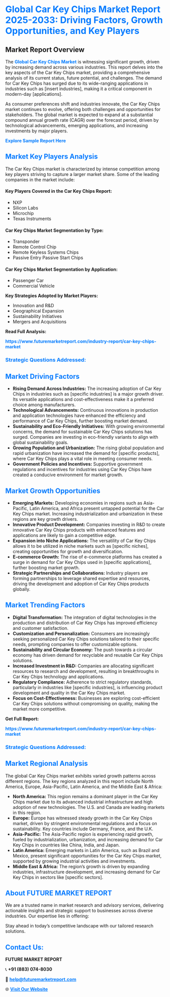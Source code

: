 <h1 style="color: #007BFF;">Global Car Key Chips Market Report 2025-2033: Driving Factors, Growth Opportunities, and Key Players</h1>

<section id="overview">
<h2>Market Report Overview</h2>
<p>The <a href="https://www.futuremarketreport.com/industry-report/car-key-chips-market" style="color: #007BFF; text-decoration: none;"><strong>Global Car Key Chips Market</strong></a> is witnessing significant growth, driven by increasing demand across various industries. This report delves into the key aspects of the Car Key Chips market, providing a comprehensive analysis of its current status, future potential, and challenges. The demand for Car Key Chips has surged due to its wide-ranging applications in industries such as [insert industries], making it a critical component in modern-day [applications].</p>
<p>As consumer preferences shift and industries innovate, the Car Key Chips market continues to evolve, offering both challenges and opportunities for stakeholders. The global market is expected to expand at a substantial compound annual growth rate (CAGR) over the forecast period, driven by technological advancements, emerging applications, and increasing investments by major players.</p>
</section>

<section id="overview">
<p><a href="https://www.futuremarketreport.com/request-sample/reportId=81767" style="color: #007BFF; text-decoration: none;"><strong>Explore Sample Report Here</strong></a></p>
</section>

<section id="key-players">
<h2 style="color: #007BFF;">Market Key Players Analysis</h2>
<p>The Car Key Chips market is characterized by intense competition among key players striving to capture a larger market share. Some of the leading companies in the market include:</p>
<h4>Key Players Covered in the Car Key Chips Report:</h4>
<ul><li>NXP</li><li>Silicon Labs</li><li>Microchip</li><li>Texas Instruments</li></ul>
<h4>Car Key Chips Market Segmentation by Type:</h4>
<ul><li>Transponder</li><li>Remote Control Chip</li><li>Remote Keyless Systems Chips</li><li>Passive Entry Passive Start Chips</li></ul>

<h4>Car Key Chips Market Segmentation by Application:</h4>
<ul><li>Passenger Car</li><li>Commercial Vehicle</li></ul>
<p><strong>Key Strategies Adopted by Market Players:</strong></p>
<ul>
<li>Innovation and R&D</li>
<li>Geographical Expansion</li>
<li>Sustainability Initiatives</li>
<li>Mergers and Acquisitions</li>
</ul>
</section>

<section>
<p><strong>Read Full Analysis: </strong></p><a href="https://www.futuremarketreport.com/industry-report/car-key-chips-market" style="color: #007BFF; text-decoration: none;"><strong>https://www.futuremarketreport.com/industry-report/car-key-chips-market</strong></a>
<h3 style="color: #007BFF;">Strategic Questions Addressed:</h3>
</section>

<section id="driving-factors">
<h2 style="color: #007BFF;">Market Driving Factors</h2>
<ul>
<li><strong>Rising Demand Across Industries:</strong> The increasing adoption of Car Key Chips in industries such as [specific industries] is a major growth driver. Its versatile applications and cost-effectiveness make it a preferred choice among manufacturers.</li>
<li><strong>Technological Advancements:</strong> Continuous innovations in production and application technologies have enhanced the efficiency and performance of Car Key Chips, further boosting market demand.</li>
<li><strong>Sustainability and Eco-Friendly Initiatives:</strong> With growing environmental concerns, the demand for sustainable Car Key Chips solutions has surged. Companies are investing in eco-friendly variants to align with global sustainability goals.</li>
<li><strong>Growing Population and Urbanization:</strong> The rising global population and rapid urbanization have increased the demand for [specific products], where Car Key Chips plays a vital role in meeting consumer needs.</li>
<li><strong>Government Policies and Incentives:</strong> Supportive government regulations and incentives for industries using Car Key Chips have created a conducive environment for market growth.</li>
</ul>
</section>

<section id="growth-opportunities">
<h2 style="color: #007BFF;">Market Growth Opportunities</h2>
<ul>
<li><strong>Emerging Markets:</strong> Developing economies in regions such as Asia-Pacific, Latin America, and Africa present untapped potential for the Car Key Chips market. Increasing industrialization and urbanization in these regions are key growth drivers.</li>
<li><strong>Innovative Product Development:</strong> Companies investing in R&D to create innovative Car Key Chips products with enhanced features and applications are likely to gain a competitive edge.</li>
<li><strong>Expansion into Niche Applications:</strong> The versatility of Car Key Chips allows it to be utilized in niche markets such as [specific niches], creating opportunities for growth and diversification.</li>
<li><strong>E-commerce Growth:</strong> The rise of e-commerce platforms has created a surge in demand for Car Key Chips used in [specific applications], further boosting market growth.</li>
<li><strong>Strategic Partnerships and Collaborations:</strong> Industry players are forming partnerships to leverage shared expertise and resources, driving the development and adoption of Car Key Chips products globally.</li>
</ul>
</section>

<section id="trending-factors">
<h2 style="color: #007BFF;">Market Trending Factors</h2>
<ul>
<li><strong>Digital Transformation:</strong> The integration of digital technologies in the production and distribution of Car Key Chips has improved efficiency and customer satisfaction.</li>
<li><strong>Customization and Personalization:</strong> Consumers are increasingly seeking personalized Car Key Chips solutions tailored to their specific needs, prompting companies to offer customizable options.</li>
<li><strong>Sustainability and Circular Economy:</strong> The push towards a circular economy has driven demand for recyclable and reusable Car Key Chips solutions.</li>
<li><strong>Increased Investment in R&D:</strong> Companies are allocating significant resources to research and development, resulting in breakthroughs in Car Key Chips technology and applications.</li>
<li><strong>Regulatory Compliance:</strong> Adherence to strict regulatory standards, particularly in industries like [specific industries], is influencing product development and quality in the Car Key Chips market.</li>
<li><strong>Focus on Cost-Effectiveness:</strong> Businesses are exploring cost-efficient Car Key Chips solutions without compromising on quality, making the market more competitive.</li>
</ul>
</section>

<section>
<p><strong>Get Full Report: </strong></p><a href="https://www.futuremarketreport.com/industry-report/car-key-chips-market" style="color: #007BFF; text-decoration: none;"><strong>https://www.futuremarketreport.com/industry-report/car-key-chips-market</strong></a>
<h3 style="color: #007BFF;">Strategic Questions Addressed:</h3>
</section>


<section id="regional-analysis">
<h2 style="color: #007BFF;">Market Regional Analysis</h2>
<p>The global Car Key Chips market exhibits varied growth patterns across different regions. The key regions analyzed in this report include North America, Europe, Asia-Pacific, Latin America, and the Middle East & Africa:</p>
<ul>
<li><strong>North America:</strong> This region remains a dominant player in the Car Key Chips market due to its advanced industrial infrastructure and high adoption of new technologies. The U.S. and Canada are leading markets in this region.</li>
<li><strong>Europe:</strong> Europe has witnessed steady growth in the Car Key Chips market, driven by stringent environmental regulations and a focus on sustainability. Key countries include Germany, France, and the U.K.</li>
<li><strong>Asia-Pacific:</strong> The Asia-Pacific region is experiencing rapid growth, fueled by industrialization, urbanization, and increasing demand for Car Key Chips in countries like China, India, and Japan.</li>
<li><strong>Latin America:</strong> Emerging markets in Latin America, such as Brazil and Mexico, present significant opportunities for the Car Key Chips market, supported by growing industrial activities and investments.</li>
<li><strong>Middle East & Africa:</strong> The region’s growth is driven by expanding industries, infrastructure development, and increasing demand for Car Key Chips in sectors like [specific sectors].</li>
</ul>
</section>

<footer>
<h2 style="color: #007BFF;">About FUTURE MARKET REPORT</h2>
<p>We are a trusted name in market research and advisory services, delivering actionable insights and strategic support to businesses across diverse industries. Our expertise lies in offering:</p>

<p>Stay ahead in today’s competitive landscape with our tailored research solutions.</p>

<h2 style="color: #007BFF;">Contact Us:</h2>
<p><strong>FUTURE MARKET REPORT</strong></p>
<p>📞 <strong>+91 (883) 074-8030</strong></p>
<p>📧 <strong><a href="mailto:help@futuremarketreport.com" style="color: #007BFF;">help@futuremarketreport.com</a></strong></p>
<p>🌐 <strong><a href="https://www.futuremarketreport.com/" style="color: #007BFF;">Visit Our Website</a></strong></p>
</footer>